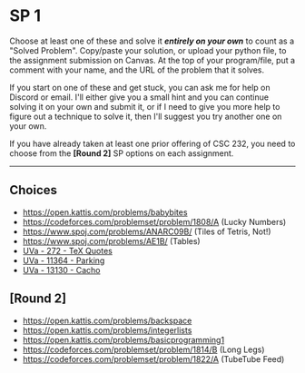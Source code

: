# SP 1

Choose at least one of these and solve it ***entirely on your own*** to count as a "Solved Problem". Copy/paste your solution, or upload your python file, to the assignment submission on Canvas. At the top of your program/file, put a comment with your name, and the URL of the problem that it solves.

If you start on one of these and get stuck, you can ask me for help on Discord or email. I'll either give you a small hint and you can continue solving it on your own and submit it, or if I need to give you more help to figure out a technique to solve it, then I'll suggest you try another one on your own.

If you have already taken at least one prior offering of CSC 232, you need to choose from the **[Round 2]** SP options on each assignment.

<hr>


## Choices

- https://open.kattis.com/problems/babybites
- https://codeforces.com/problemset/problem/1808/A (Lucky Numbers)
- https://www.spoj.com/problems/ANARC09B/ (Tiles of Tetris, Not!)
- https://www.spoj.com/problems/AE1B/ (Tables)
- [UVa - 272 - TeX Quotes](https://onlinejudge.org/index.php?option=com_onlinejudge&Itemid=8&category=4&page=show_problem&problem=208)
- [UVa - 11364 - Parking](https://onlinejudge.org/index.php?option=onlinejudge&Itemid=8&page=show_problem&problem=2349)
- [UVa - 13130 - Cacho](https://onlinejudge.org/index.php?option=onlinejudge&Itemid=8&page=show_problem&problem=5041)


## [Round 2]

- https://open.kattis.com/problems/backspace
- https://open.kattis.com/problems/integerlists 
- https://open.kattis.com/problems/basicprogramming1
- https://codeforces.com/problemset/problem/1814/B (Long Legs)
- https://codeforces.com/problemset/problem/1822/A (TubeTube Feed)


